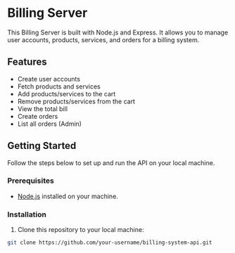 # Billing Server

This Billing Server is built with Node.js and Express. It allows you to manage user accounts, products, services, and orders for a billing system.

## Features

- Create user accounts
- Fetch products and services
- Add products/services to the cart
- Remove products/services from the cart
- View the total bill
- Create orders
- List all orders (Admin)

## Getting Started

Follow the steps below to set up and run the API on your local machine.

### Prerequisites

- [Node.js](https://nodejs.org/) installed on your machine.

### Installation

1. Clone this repository to your local machine:

```bash
git clone https://github.com/your-username/billing-system-api.git
```

